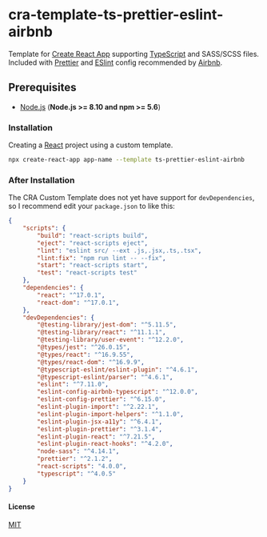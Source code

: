 # cra-template-ts-prettier-eslint-airbnb

Template for [Create React App](https://create-react-app.dev) supporting [TypeScript](https://www.typescriptlang.org) and SASS/SCSS files. Included with [Prettier](https://prettier.io) and [ESlint](https://eslint.org) config recommended by [Airbnb](https://github.com/airbnb/javascript).

## Prerequisites

- [Node.js](https://nodejs.org) (**Node.js >= 8.10 and npm >= 5.6**)

### Installation

Creating a [React](https://reactjs.org) project using a custom template.

```sh
npx create-react-app app-name --template ts-prettier-eslint-airbnb
```

### After Installation

The CRA Custom Template does not yet have support for `devDependencies`, so I recommend edit your `package.json` to like this:

```json
{
    "scripts": {
        "build": "react-scripts build",
        "eject": "react-scripts eject",
        "lint": "eslint src/ --ext .js,.jsx,.ts,.tsx",
        "lint:fix": "npm run lint -- --fix",
        "start": "react-scripts start",
        "test": "react-scripts test"
    },
    "dependencies": {
        "react": "^17.0.1",
        "react-dom": "^17.0.1",
    },
    "devDependencies": {
        "@testing-library/jest-dom": "^5.11.5",
        "@testing-library/react": "^11.1.1",
        "@testing-library/user-event": "^12.2.0",
        "@types/jest": "^26.0.15",
        "@types/react": "^16.9.55",
        "@types/react-dom": "^16.9.9",
        "@typescript-eslint/eslint-plugin": "^4.6.1",
        "@typescript-eslint/parser": "^4.6.1",
        "eslint": "^7.11.0",
        "eslint-config-airbnb-typescript": "^12.0.0",
        "eslint-config-prettier": "^6.15.0",
        "eslint-plugin-import": "^2.22.1",
        "eslint-plugin-import-helpers": "^1.1.0",
        "eslint-plugin-jsx-a11y": "^6.4.1",
        "eslint-plugin-prettier": "^3.1.4",
        "eslint-plugin-react": "^7.21.5",
        "eslint-plugin-react-hooks": "^4.2.0",
        "node-sass": "^4.14.1",
        "prettier": "^2.1.2",
        "react-scripts": "4.0.0",
        "typescript": "^4.0.5"
    }
}
````

#### License

[MIT](https://choosealicense.com/licenses/mit)
